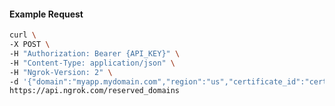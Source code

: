 <!-- Code generated for API Clients. DO NOT EDIT. -->
#### Example Request
```bash
curl \
-X POST \
-H "Authorization: Bearer {API_KEY}" \
-H "Content-Type: application/json" \
-H "Ngrok-Version: 2" \
-d '{"domain":"myapp.mydomain.com","region":"us","certificate_id":"cert_2TDPvqOaiO1UQ1RyX5krmTfDnsd"}' \
https://api.ngrok.com/reserved_domains
